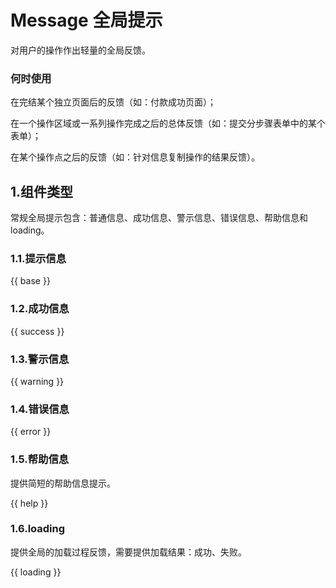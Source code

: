 # Message 全局提示

对用户的操作作出轻量的全局反馈。

### 何时使用

在完结某个独立页面后的反馈（如：付款成功页面）；

在一个操作区域或一系列操作完成之后的总体反馈（如：提交分步骤表单中的某个表单）；

在某个操作点之后的反馈（如：针对信息复制操作的结果反馈）。


## 1.组件类型

常规全局提示包含：普通信息、成功信息、警示信息、错误信息、帮助信息和loading。

### 1.1.提示信息
{{ base }}

### 1.2.成功信息
{{ success }}

### 1.3.警示信息
{{ warning }}

### 1.4.错误信息
{{ error }}


### 1.5.帮助信息

提供简短的帮助信息提示。

{{ help }}

### 1.6.loading

提供全局的加载过程反馈，需要提供加载结果：成功、失败。

{{ loading }}

